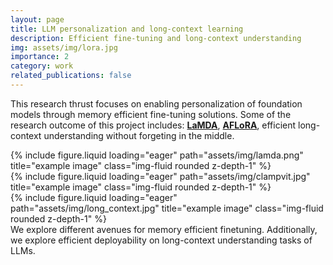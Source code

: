 ```yaml
---
layout: page
title: LLM personalization and long-context learning
description: Efficient fine-tuning and long-context understanding
img: assets/img/lora.jpg
importance: 2
category: work
related_publications: false
---
```


<p>
This research thrust focuses on enabling personalization of foundation models through memory efficient fine-tuning solutions. Some of the research outcome of this project includes: <a target="_blank" href="https://arxiv.org/pdf/2406.12832v1"><b>LaMDA</b></a>, <a target="_blank" href="https://aclanthology.org/2024.acl-short.16/"><b>AFLoRA</b></a>, efficient long-context understanding without forgeting in the middle. 
</p>

<div class="row">
    <div class="col-sm mt-3 mt-md-0">
        {% include figure.liquid loading="eager" path="assets/img/lamda.png" title="example image" class="img-fluid rounded z-depth-1" %}
    </div>
    <div class="col-sm mt-3 mt-md-0">
        {% include figure.liquid loading="eager" path="assets/img/clampvit.jpg" title="example image" class="img-fluid rounded z-depth-1" %}
    </div>
    <div class="col-sm mt-3 mt-md-0">
        {% include figure.liquid loading="eager" path="assets/img/long_context.jpg" title="example image" class="img-fluid rounded z-depth-1" %}
    </div>
</div>
<div class="caption">
    We explore different avenues for memory efficient finetuning. Additionally, we explore efficient deployability on long-context understanding tasks of LLMs.
</div>

